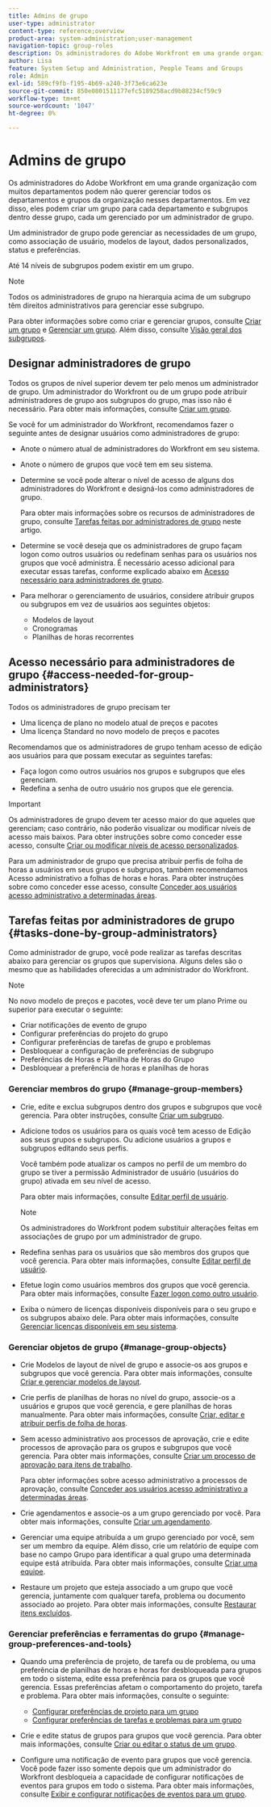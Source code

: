 ```yaml
---
title: Admins de grupo
user-type: administrator
content-type: reference;overview
product-area: system-administration;user-management
navigation-topic: group-roles
description: Os administradores do Adobe Workfront em uma grande organização com muitos departamentos podem não querer gerenciar todos os departamentos e grupos da organização nesses departamentos. Em vez disso, eles podem criar um grupo para cada departamento e subgrupos dentro desse grupo, cada um gerenciado por um administrador de grupo.
author: Lisa
feature: System Setup and Administration, People Teams and Groups
role: Admin
exl-id: 589cf9fb-f195-4b69-a240-3f73e6ca623e
source-git-commit: 850e0801511177efc5189258acd9b88234cf59c9
workflow-type: tm+mt
source-wordcount: '1047'
ht-degree: 0%

---
```


# Admins de grupo

<!-- Audited: 12/2023 -->

Os administradores do Adobe Workfront em uma grande organização com muitos departamentos podem não querer gerenciar todos os departamentos e grupos da organização nesses departamentos. Em vez disso, eles podem criar um grupo para cada departamento e subgrupos dentro desse grupo, cada um gerenciado por um administrador de grupo.

Um administrador de grupo pode gerenciar as necessidades de um grupo, como associação de usuário, modelos de layout, dados personalizados, status e preferências.

Até 14 níveis de subgrupos podem existir em um grupo.

>[!NOTE]
>
>Todos os administradores de grupo na hierarquia acima de um subgrupo têm direitos administrativos para gerenciar esse subgrupo.

Para obter informações sobre como criar e gerenciar grupos, consulte [Criar um grupo](../../../administration-and-setup/manage-groups/create-and-manage-groups/create-a-group.md) e [Gerenciar um grupo](../../../administration-and-setup/manage-groups/create-and-manage-groups/manage-a-group.md). Além disso, consulte [Visão geral dos subgrupos](../../../administration-and-setup/manage-groups/groups-overview/subgroups.md).

## Designar administradores de grupo

Todos os grupos de nível superior devem ter pelo menos um administrador de grupo. Um administrador do Workfront ou de um grupo pode atribuir administradores de grupo aos subgrupos do grupo, mas isso não é necessário. Para obter mais informações, consulte [Criar um grupo](../../../administration-and-setup/manage-groups/create-and-manage-groups/create-a-group.md).

Se você for um administrador do Workfront, recomendamos fazer o seguinte antes de designar usuários como administradores de grupo:

* Anote o número atual de administradores do Workfront em seu sistema.
* Anote o número de grupos que você tem em seu sistema.
* Determine se você pode alterar o nível de acesso de alguns dos administradores do Workfront e designá-los como administradores de grupo.

  Para obter mais informações sobre os recursos de administradores de grupo, consulte [Tarefas feitas por administradores de grupo](#tasks-done-by-group-administrators) neste artigo.

* Determine se você deseja que os administradores de grupo façam logon como outros usuários ou redefinam senhas para os usuários nos grupos que você administra. É necessário acesso adicional para executar essas tarefas, conforme explicado abaixo em [Acesso necessário para administradores de grupo](#access-needed-for-group-administrators).
* Para melhorar o gerenciamento de usuários, considere atribuir grupos ou subgrupos em vez de usuários aos seguintes objetos:

   * Modelos de layout
   * Cronogramas
   * Planilhas de horas recorrentes

## Acesso necessário para administradores de grupo {#access-needed-for-group-administrators}

Todos os administradores de grupo precisam ter

* Uma licença de plano no modelo atual de preços e pacotes
* Uma licença Standard no novo modelo de preços e pacotes

Recomendamos que os administradores de grupo tenham acesso de edição aos usuários para que possam executar as seguintes tarefas:

* Faça logon como outros usuários nos grupos e subgrupos que eles gerenciam.
* Redefina a senha de outro usuário nos grupos que ele gerencia.

>[!IMPORTANT]
>
>Os administradores de grupo devem ter acesso maior do que aqueles que gerenciam; caso contrário, não poderão visualizar ou modificar níveis de acesso mais baixos.
>Para obter instruções sobre como conceder esse acesso, consulte [Criar ou modificar níveis de acesso personalizados](../../../administration-and-setup/add-users/configure-and-grant-access/create-modify-access-levels.md).

Para um administrador de grupo que precisa atribuir perfis de folha de horas a usuários em seus grupos e subgrupos, também recomendamos Acesso administrativo a folhas de horas e horas. Para obter instruções sobre como conceder esse acesso, consulte [Conceder aos usuários acesso administrativo a determinadas áreas](../../../administration-and-setup/add-users/configure-and-grant-access/grant-users-admin-access-certain-areas.md).

## Tarefas feitas por administradores de grupo {#tasks-done-by-group-administrators}

Como administrador de grupo, você pode realizar as tarefas descritas abaixo para gerenciar os grupos que supervisiona. Alguns deles são o mesmo que as habilidades oferecidas a um administrador do Workfront.

>[!NOTE]
>
>No novo modelo de preços e pacotes, você deve ter um plano Prime ou superior para executar o seguinte:
>
> * Criar notificações de evento de grupo
> * Configurar preferências do projeto do grupo
> * Configurar preferências de tarefas de grupo e problemas
> * Desbloquear a configuração de preferências de subgrupo
> * Preferências de Horas e Planilha de Horas do Grupo
> * Desbloquear a preferência de horas e planilhas de horas

### Gerenciar membros do grupo {#manage-group-members}

* Crie, edite e exclua subgrupos dentro dos grupos e subgrupos que você gerencia. Para obter instruções, consulte [Criar um subgrupo](../../../administration-and-setup/manage-groups/create-and-manage-subgroups/create-a-subgroup.md).
* Adicione todos os usuários para os quais você tem acesso de Edição aos seus grupos e subgrupos. Ou adicione usuários a grupos e subgrupos editando seus perfis.

  Você também pode atualizar os campos no perfil de um membro do grupo se tiver a permissão Administrador de usuário (usuários do grupo) ativada em seu nível de acesso.

  Para obter mais informações, consulte [Editar perfil de usuário](../../../administration-and-setup/add-users/create-and-manage-users/edit-a-users-profile.md).

  >[!NOTE]
  >
  >Os administradores do Workfront podem substituir alterações feitas em associações de grupo por um administrador de grupo.

* Redefina senhas para os usuários que são membros dos grupos que você gerencia. Para obter mais informações, consulte [Editar perfil de usuário](../../../administration-and-setup/add-users/create-and-manage-users/edit-a-users-profile.md).
* Efetue login como usuários membros dos grupos que você gerencia. Para obter mais informações, consulte [Fazer logon como outro usuário](../../../administration-and-setup/add-users/create-and-manage-users/log-in-as-another-user.md).
* Exiba o número de licenças disponíveis disponíveis para o seu grupo e os subgrupos abaixo dele. Para obter mais informações, consulte [Gerenciar licenças disponíveis em seu sistema](../../../administration-and-setup/get-started-wf-administration/manage-available-licenses-in-your-system.md).

### Gerenciar objetos de grupo {#manage-group-objects}

* Crie Modelos de layout de nível de grupo e associe-os aos grupos e subgrupos que você gerencia. Para obter mais informações, consulte [Criar e gerenciar modelos de layout](../../../administration-and-setup/customize-workfront/use-layout-templates/create-and-manage-layout-templates.md).
* Crie perfis de planilhas de horas no nível do grupo, associe-os a usuários e grupos que você gerencia, e gere planilhas de horas manualmente. Para obter mais informações, consulte [Criar, editar e atribuir perfis de folha de horas](../../../timesheets/create-and-manage-timesheets/create-timesheet-profiles.md).
* Sem acesso administrativo aos processos de aprovação, crie e edite processos de aprovação para os grupos e subgrupos que você gerencia. Para obter mais informações, consulte [Criar um processo de aprovação para itens de trabalho](../../../administration-and-setup/customize-workfront/configure-approval-milestone-processes/create-approval-processes.md).

  Para obter informações sobre acesso administrativo a processos de aprovação, consulte [Conceder aos usuários acesso administrativo a determinadas áreas](../../../administration-and-setup/add-users/configure-and-grant-access/grant-users-admin-access-certain-areas.md).

* Crie agendamentos e associe-os a um grupo gerenciado por você. Para obter mais informações, consulte [Criar um agendamento](../../../administration-and-setup/set-up-workfront/configure-timesheets-schedules/create-schedules.md).
* Gerenciar uma equipe atribuída a um grupo gerenciado por você, sem ser um membro da equipe. Além disso, crie um relatório de equipe com base no campo Grupo para identificar a qual grupo uma determinada equipe está atribuída. Para obter mais informações, consulte [Criar uma equipe](../../../people-teams-and-groups/create-and-manage-teams/create-a-team.md).
* Restaure um projeto que esteja associado a um grupo que você gerencia, juntamente com qualquer tarefa, problema ou documento associado ao projeto. Para obter mais informações, consulte [Restaurar itens excluídos](../../../administration-and-setup/manage-workfront/manage-deleted-items/restore-deleted-items.md).

### Gerenciar preferências e ferramentas do grupo {#manage-group-preferences-and-tools}

* Quando uma preferência de projeto, de tarefa ou de problema, ou uma preferência de planilhas de horas e horas for desbloqueada para grupos em todo o sistema, edite essa preferência para os grupos que você gerencia. Essas preferências afetam o comportamento do projeto, tarefa e problema. Para obter mais informações, consulte o seguinte:

   * [Configurar preferências de projeto para um grupo](../../../administration-and-setup/manage-groups/create-and-manage-groups/configure-project-preferences-group.md)
   * [Configurar preferências de tarefas e problemas para um grupo](../../../administration-and-setup/manage-groups/create-and-manage-groups/configure-task-issue-preferences-group.md)

* Crie e edite status de grupos para grupos que você gerencia. Para obter mais informações, consulte [Criar ou editar o status de um grupo](../../../administration-and-setup/manage-groups/manage-group-statuses/create-or-edit-a-group-status.md).
* Configure uma notificação de evento para grupos que você gerencia. Você pode fazer isso somente depois que um administrador do Workfront desbloqueia a capacidade de configurar notificações de eventos para grupos em todo o sistema. Para obter mais informações, consulte [Exibir e configurar notificações de eventos para um grupo](../../../administration-and-setup/manage-groups/create-and-manage-groups/view-and-configure-event-notifications-group.md).
